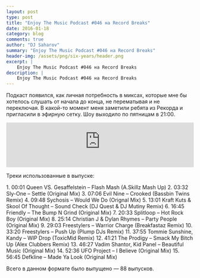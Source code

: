 ```yaml
---
layout: post
type: post
title: "Enjoy The Music Podcast #046 на Record Breaks"
date: 2016-01-18
category: blog
comments: true
author: "DJ Saharov"
summary: "Enjoy The Music Podcast #046 на Record Breaks"
header-img: /assets/png/six-years/header.png
excerpt: |
    Enjoy The Music Podcast #046 на Record Breaks
description: |
    Enjoy The Music Podcast #046 на Record Breaks
---
```


<p>
<span class="firstcharacter">П</span>одкаст появился, как личная потребность в миксах, которые мне бы хотелось слушать от начала до конца, не перематывая и не переключая. В какой-то момент меня заметили ребята из Рекорда и пригласили в эфирную сетку. Шоу выходило по пятницам в 21:00.
</p>

<iframe width="100%" height="120" src="https://player-widget.mixcloud.com/widget/iframe/?hide_cover=1&feed=%2Fdjsaharovofficial%2Fenjoy-the-music-podcast-046%2F" frameborder="0" allow="encrypted-media; fullscreen; autoplay; idle-detection; speaker-selection; web-share;" ></iframe>

<p>Треки использованные в выпуске:</p>
1. 00:01 Queen VS. Gesaffelstein – Flash Mash (A.Skillz Mash Up)
2. 03:32 Sly-One – Settle (Original Mix)
3. 07:06 Evil Nine  – Crooked (Bassbin Twins Remix)
4. 09:48 Sychosis – Would We Do (Orignal Mix)
5. 13:01 Kraft Kuts & Skool Of Thought – Sound Check (DJ Quest & DJ Mutiny Remix)
6. 16:45 Friendly  – The Bump N Grind (Original Mix)
7. 20:33 Splitloop  – Hot Rock Boy (Original Mix)
8. 25:14 Christian J & Dylan Rhymes  – Party People (Original Mix)
9. 29:03 Freestylers  – Warrior Charge (Breakfastaz Remix)
10. 33:20 Freestylers – Push Up (Plump DJs Remix)
11. 37:55 Tommie Sunshine, Kandy – WIP Drop (ToxicMid Remix)
12. 41:21 The Prodigy – Smack My Bitch Up (Alex Clubbers Remix)
13. 46:27 Vadim Shantor, Kid Panel – Beautiful Music (Original Mix)
14. 52:36 UFO Project – I Believe (Original Mix)
15. 56:45 Defkline – Made Ya Look (Original Mix)

<p>Всего в данном формате было выпущено &mdash; 88 выпусков.</p>
